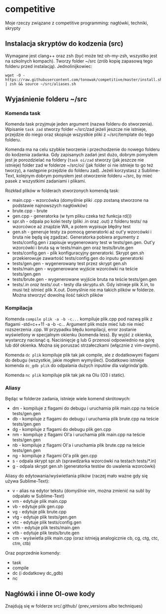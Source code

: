 # competitive

Moje rzeczy związane z competitive programming: nagłówki, techniki, skrypty

## Instalacja skryptów do kodzenia (src)

Wymagane jest clang++ oraz zsh (być może też oh-my-zsh, wszystko jest na szkolnych kompach). Tworzy folder ~/src (zrób kopię zapasową tego folderu przed instalacją). Jednolinijkowiec:

```
wget -O - https://raw.githubusercontent.com/tonowak/competitive/master/install.sh | zsh && source ~/src/aliases.sh
```

## Wyjaśnienie folderu ~/src

### Komenda task

Komenda task przyjmuje jeden argument (nazwa folderu do stworzenia). Wpisanie `task zad` stworzy folder ~/src/zad jeżeli jeszcze nie istnieje, przejdzie do niego oraz skopiuje wszystkie pliki z ~/src/template do tego folderu.

Komenda ma na celu szybkie tworzenie i przechodzenie do nowego folderu do kodzenia zadanka. Gdy zapisanych zadań jest dużo, dobrym pomysłem jest je porozdzielać na foldery (`task oi/zad` stworzy (jak jeszcze nie istnieje) folder zad w folderze ~/src/oi/ (jak folder oi nie istnieje to go też tworzy), a następnie przejdzie do folderu zad). Jeżeli korzystasz z Sublime-Text, kolejnym dobrym pomysłem jest otworzenie folderu ~/src, by mieć pasek z wszystkimi zadaniami i plikami.

Rozkład plików w folderach stworzonych komendą task:
* main.cpp - wzorcówka (domyślnie pliki .cpp zostaną stworzone na podstawie najnowszych nagłówków)
* brute.cpp - brute
* gen.cpp - generatorka (w tym pliku czeka też funkcja rd())
* spr.sh - odpala po kolei testy (pliki .in oraz .out) z folderu tests/ na wzorcówce aż znajdzie WA, a potem wypisuje błędny test
* gen.sh - generuje testy za pomocą generatorki aż out'y wzorcówki i bruta nie będą się zgadzać. Generatorka pobiera argumenty z tests/config.gen i zapisuje wygenerowany test w tests/gen.gen. Out'y wzorcówki i bruta są w tests/main.gen oraz tests/brute.gen
* tests/config.gen - plik konfiguracyjny generatorki. Skrypt gen.sh przekierowuje zawartość tests/config.gen do inputu generatorki
* tests/gen.gen - wygenerowany test przez skrypt gen.sh
* tests/main.gen - wygenerowane wyjście wzorcówki na teście tests/gen.gen
* tests/brute.gen - wygenerowane wyjście bruta na teście tests/gen.gen
* tests/*.in oraz tests/*.out - testy dla skryptu.sh. Gdy istnieje plik X.in, to musi też istnieć plik X.out. Domyślnie nie ma takich plików w folderze. Można stworzyć dowolną ilość takich plików

### Kompilacja

Komenda `compile plik -a -b -c...` kompiluje plik.cpp pod nazwą plik z flagami -std=c++11 -a -b -c... Argument plik może mieć lub nie mieć rozszerzenia .cpp. W przypadku błędu kompilacji, error zostanie wyświetlony w specjalnym okienku (komenda less). By wyjść z okienka, wystarczy nacisnąć q. Naciśnięcje g lub G przenosi odpowiednio na górę lub dół okienka. Można się poruszać strzałeczkami (włącznie z vim-owymi).

Komenda `dc plik` kompiluje plik tak jak compile, ale z dodatkowymi flagami do debugu (wszystkie, jakie mogłem wymyśleć). Dodatkowo istnieje komenda `dc_gdb plik` do odpalania dużych inputów dla valgrinda'gdb.

Komenda `nc plik` kompiluje plik tak jak na OIu (O3 i static).

### Aliasy

Będąc w folderze zadania, istnieje wiele komend skrótowych:

* dm - kompiluje z flagami do debugu i uruchamia plik main.cpp na teście tests/gen.gen
* db - kompiluje z flagami do debugu i uruchamia plik brute.cpp na teście tests/gen.gen
* dg - kompiluje z flagami do debugu plik gen.cpp
* nm - kompiluje z flagami OI'a i uruchamia plik main.cpp na teście tests/gen.gen
* nb - kompiluje z flagami OI'a i uruchamia plik brute.cpp na teście tests/gen.gen
* ng - kompiluje z flagami OI'a plik gen.cpp
* s - odpala skrypt spr.sh (sprawdzarka wzorcówki na testach tests/*.in)
* g - odpala skrypt gen.sh (generatorka testów do uwalenia wzorcówki)

Aliasy do edytowania/wyświetlania plików (raczej mało ważne gdy się używa Sublime-Text):

* v - alias na edytor tekstu (domyślnie vim, można zmienić na subl by odpalało w Sublime-Text)
* vm - edytuje plik main.cpp
* vb - edytuje plik gen.cpp
* vg - edytuje plik brute.cpp
* vtg - edytuje plik tests/gen.gen
* vtc - edytuje plik tests/config.gen
* vtm - edytuje plik tests/main.gen
* vtb - edytuje plik tests/brute.gen
* cm - wyświetla plik main.cpp (oraz istnieją analogicznie cb, cg, ctg, ctc, ctm, ctb)

Oraz poprzednie komendy:
* task
* compile
* dc (i dodatkowy dc_gdb)
* nc

## Nagłówki i inne OI-owe kody

Znajdują się w folderze src/.github/ (prev_versions albo techniques)




